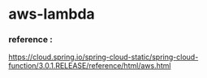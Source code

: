 # aws-lambda

### reference : 
https://cloud.spring.io/spring-cloud-static/spring-cloud-function/3.0.1.RELEASE/reference/html/aws.html

